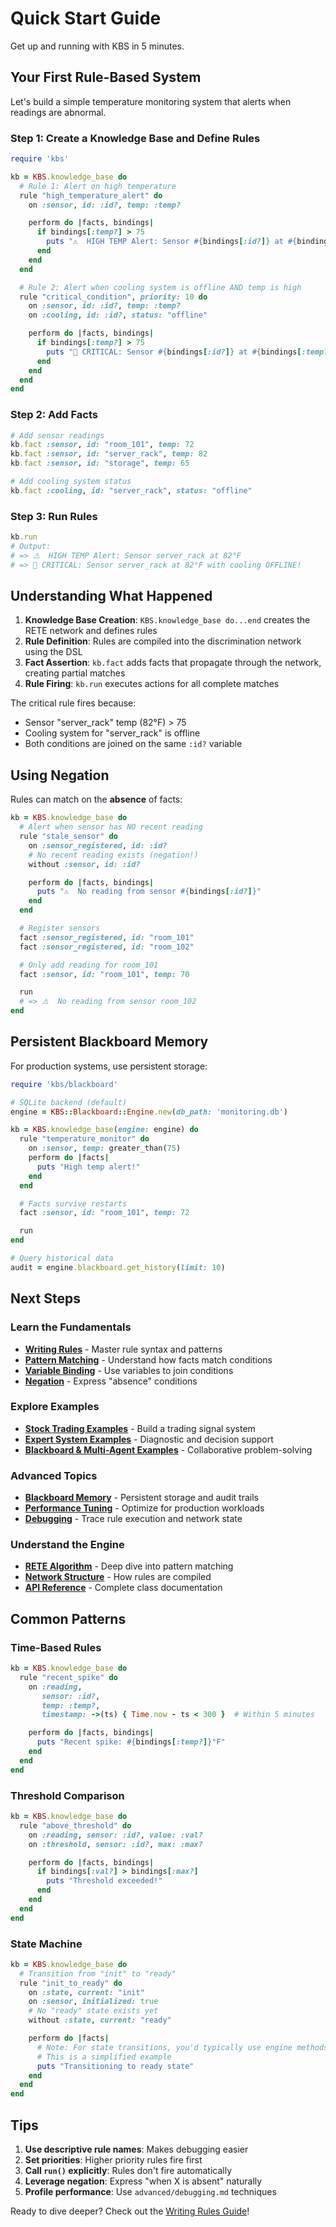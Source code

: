 # Quick Start Guide

Get up and running with KBS in 5 minutes.

## Your First Rule-Based System

Let's build a simple temperature monitoring system that alerts when readings are abnormal.

### Step 1: Create a Knowledge Base and Define Rules

```ruby
require 'kbs'

kb = KBS.knowledge_base do
  # Rule 1: Alert on high temperature
  rule "high_temperature_alert" do
    on :sensor, id: :id?, temp: :temp?

    perform do |facts, bindings|
      if bindings[:temp?] > 75
        puts "⚠️  HIGH TEMP Alert: Sensor #{bindings[:id?]} at #{bindings[:temp?]}°F"
      end
    end
  end

  # Rule 2: Alert when cooling system is offline AND temp is high
  rule "critical_condition", priority: 10 do
    on :sensor, id: :id?, temp: :temp?
    on :cooling, id: :id?, status: "offline"

    perform do |facts, bindings|
      if bindings[:temp?] > 75
        puts "🚨 CRITICAL: Sensor #{bindings[:id?]} at #{bindings[:temp?]}°F with cooling OFFLINE!"
      end
    end
  end
end
```

### Step 2: Add Facts

```ruby
# Add sensor readings
kb.fact :sensor, id: "room_101", temp: 72
kb.fact :sensor, id: "server_rack", temp: 82
kb.fact :sensor, id: "storage", temp: 65

# Add cooling system status
kb.fact :cooling, id: "server_rack", status: "offline"
```

### Step 3: Run Rules

```ruby
kb.run
# Output:
# => ⚠️  HIGH TEMP Alert: Sensor server_rack at 82°F
# => 🚨 CRITICAL: Sensor server_rack at 82°F with cooling OFFLINE!
```

## Understanding What Happened

1. **Knowledge Base Creation**: `KBS.knowledge_base do...end` creates the RETE network and defines rules
2. **Rule Definition**: Rules are compiled into the discrimination network using the DSL
3. **Fact Assertion**: `kb.fact` adds facts that propagate through the network, creating partial matches
4. **Rule Firing**: `kb.run` executes actions for all complete matches

The critical rule fires because:
- Sensor "server_rack" temp (82°F) > 75
- Cooling system for "server_rack" is offline
- Both conditions are joined on the same `:id?` variable

## Using Negation

Rules can match on the **absence** of facts:

```ruby
kb = KBS.knowledge_base do
  # Alert when sensor has NO recent reading
  rule "stale_sensor" do
    on :sensor_registered, id: :id?
    # No recent reading exists (negation!)
    without :sensor, id: :id?

    perform do |facts, bindings|
      puts "⚠️  No reading from sensor #{bindings[:id?]}"
    end
  end

  # Register sensors
  fact :sensor_registered, id: "room_101"
  fact :sensor_registered, id: "room_102"

  # Only add reading for room_101
  fact :sensor, id: "room_101", temp: 70

  run
  # => ⚠️  No reading from sensor room_102
end
```

## Persistent Blackboard Memory

For production systems, use persistent storage:

```ruby
require 'kbs/blackboard'

# SQLite backend (default)
engine = KBS::Blackboard::Engine.new(db_path: 'monitoring.db')

kb = KBS.knowledge_base(engine: engine) do
  rule "temperature_monitor" do
    on :sensor, temp: greater_than(75)
    perform do |facts|
      puts "High temp alert!"
    end
  end

  # Facts survive restarts
  fact :sensor, id: "room_101", temp: 72

  run
end

# Query historical data
audit = engine.blackboard.get_history(limit: 10)
```

## Next Steps

### Learn the Fundamentals

- **[Writing Rules](guides/writing-rules.md)** - Master rule syntax and patterns
- **[Pattern Matching](guides/pattern-matching.md)** - Understand how facts match conditions
- **[Variable Binding](guides/variable-binding.md)** - Use variables to join conditions
- **[Negation](guides/negation.md)** - Express "absence" conditions

### Explore Examples

- **[Stock Trading Examples](examples/index.md#stock-trading-systems)** - Build a trading signal system
- **[Expert System Examples](examples/index.md#expert-systems)** - Diagnostic and decision support
- **[Blackboard & Multi-Agent Examples](examples/index.md#advanced-features)** - Collaborative problem-solving

### Advanced Topics

- **[Blackboard Memory](guides/blackboard-memory.md)** - Persistent storage and audit trails
- **[Performance Tuning](advanced/performance.md)** - Optimize for production workloads
- **[Debugging](advanced/debugging.md)** - Trace rule execution and network state

### Understand the Engine

- **[RETE Algorithm](architecture/rete-algorithm.md)** - Deep dive into pattern matching
- **[Network Structure](architecture/network-structure.md)** - How rules are compiled
- **[API Reference](api/index.md)** - Complete class documentation

## Common Patterns

### Time-Based Rules

```ruby
kb = KBS.knowledge_base do
  rule "recent_spike" do
    on :reading,
       sensor: :id?,
       temp: :temp?,
       timestamp: ->(ts) { Time.now - ts < 300 }  # Within 5 minutes

    perform do |facts, bindings|
      puts "Recent spike: #{bindings[:temp?]}°F"
    end
  end
end
```

### Threshold Comparison

```ruby
kb = KBS.knowledge_base do
  rule "above_threshold" do
    on :reading, sensor: :id?, value: :val?
    on :threshold, sensor: :id?, max: :max?

    perform do |facts, bindings|
      if bindings[:val?] > bindings[:max?]
        puts "Threshold exceeded!"
      end
    end
  end
end
```

### State Machine

```ruby
kb = KBS.knowledge_base do
  # Transition from "init" to "ready"
  rule "init_to_ready" do
    on :state, current: "init"
    on :sensor, initialized: true
    # No "ready" state exists yet
    without :state, current: "ready"

    perform do |facts|
      # Note: For state transitions, you'd typically use engine methods
      # This is a simplified example
      puts "Transitioning to ready state"
    end
  end
end
```

## Tips

1. **Use descriptive rule names**: Makes debugging easier
2. **Set priorities**: Higher priority rules fire first
3. **Call `run()` explicitly**: Rules don't fire automatically
4. **Leverage negation**: Express "when X is absent" naturally
5. **Profile performance**: Use `advanced/debugging.md` techniques

Ready to dive deeper? Check out the [Writing Rules Guide](guides/writing-rules.md)!
